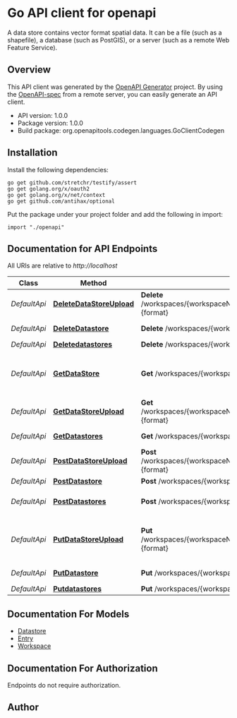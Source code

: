 # Go API client for openapi

A data store contains vector format spatial data. It can be a file (such as a shapefile), a database (such as PostGIS), or a server (such as a remote Web Feature Service).

## Overview
This API client was generated by the [OpenAPI Generator](https://openapi-generator.tech) project.  By using the [OpenAPI-spec](https://www.openapis.org/) from a remote server, you can easily generate an API client.

- API version: 1.0.0
- Package version: 1.0.0
- Build package: org.openapitools.codegen.languages.GoClientCodegen

## Installation

Install the following dependencies:
```
go get github.com/stretchr/testify/assert
go get golang.org/x/oauth2
go get golang.org/x/net/context
go get github.com/antihax/optional
```

Put the package under your project folder and add the following in import:
```golang
import "./openapi"
```

## Documentation for API Endpoints

All URIs are relative to *http://localhost*

Class | Method | HTTP request | Description
------------ | ------------- | ------------- | -------------
*DefaultApi* | [**DeleteDataStoreUpload**](docs/DefaultApi.md#deletedatastoreupload) | **Delete** /workspaces/{workspaceName}/datastores/{storeName}/{method}.{format} | 
*DefaultApi* | [**DeleteDatastore**](docs/DefaultApi.md#deletedatastore) | **Delete** /workspaces/{workspaceName}/datastores/{storeName} | Delete data store
*DefaultApi* | [**Deletedatastores**](docs/DefaultApi.md#deletedatastores) | **Delete** /workspaces/{workspaceName}/datastores | 
*DefaultApi* | [**GetDataStore**](docs/DefaultApi.md#getdatastore) | **Get** /workspaces/{workspaceName}/datastores/{storeName} | Retrieve a particular data store from a workspace
*DefaultApi* | [**GetDataStoreUpload**](docs/DefaultApi.md#getdatastoreupload) | **Get** /workspaces/{workspaceName}/datastores/{storeName}/{method}.{format} | 
*DefaultApi* | [**GetDatastores**](docs/DefaultApi.md#getdatastores) | **Get** /workspaces/{workspaceName}/datastores | Get a list of data stores
*DefaultApi* | [**PostDataStoreUpload**](docs/DefaultApi.md#postdatastoreupload) | **Post** /workspaces/{workspaceName}/datastores/{storeName}/{method}.{format} | 
*DefaultApi* | [**PostDatastore**](docs/DefaultApi.md#postdatastore) | **Post** /workspaces/{workspaceName}/datastores/{storeName} | 
*DefaultApi* | [**PostDatastores**](docs/DefaultApi.md#postdatastores) | **Post** /workspaces/{workspaceName}/datastores | Create a new data store
*DefaultApi* | [**PutDataStoreUpload**](docs/DefaultApi.md#putdatastoreupload) | **Put** /workspaces/{workspaceName}/datastores/{storeName}/{method}.{format} | Uploads files to the data store, creating it if necessary
*DefaultApi* | [**PutDatastore**](docs/DefaultApi.md#putdatastore) | **Put** /workspaces/{workspaceName}/datastores/{storeName} | Modify a data store.
*DefaultApi* | [**Putdatastores**](docs/DefaultApi.md#putdatastores) | **Put** /workspaces/{workspaceName}/datastores | 


## Documentation For Models

 - [Datastore](docs/Datastore.md)
 - [Entry](docs/Entry.md)
 - [Workspace](docs/Workspace.md)


## Documentation For Authorization
 Endpoints do not require authorization.


## Author



